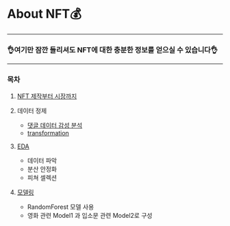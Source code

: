 # About NFT💰

***
### 👌여기만 잠깐 들리셔도 NFT에 대한 충분한 정보를 얻으실 수 있습니다👌


***

### 목차
1. [NFT 제작부터 시장까지](https://github.com/YouAndMeLink/About_NFT/tree/main/NFT%20%EC%A0%9C%EC%9E%91%EB%B6%80%ED%84%B0%20%EC%8B%9C%EC%9E%A5%EA%B9%8C%EC%A7%80)

2. 데이터 정제
    * [댓글 데이터 감성 분석](https://github.com/movie-catcher/youtube-data-scraping#-%EA%B0%90%EC%84%B1-%EB%B6%84%EC%84%9D)
    * [transformation](https://github.com/movie-catcher/data-analysis#data-transformation)
3. [EDA](https://github.com/movie-catcher/data-analysis#-eda)
   * 데이터 파악
   * 분산 안정화
   * 피쳐 셀렉션
4. [모델링](https://github.com/movie-catcher/modeling)
   * RandomForest 모델 사용
   * 영화 관련 Model1 과 입소문 관련 Model2로 구성
